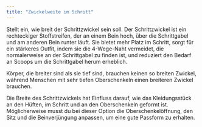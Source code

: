 ```yaml
---
title: "Zwickelweite im Schritt"
---
```


Stellt ein, wie breit der Schrittzwickel sein soll. Der Schrittzwickel ist ein rechteckiger Stoffstreifen, der an einem Bein hoch, über die Schrittgabel und am anderen Bein runter läuft. Sie bietet mehr Platz im Schritt, sorgt für ein stärkeres Outfit, indem sie die 4-Wege-Naht vermeidet, die normalerweise an der Schrittgabel zu finden ist, und reduziert den Bedarf an Scoops um die Schrittgabel herum erheblich.

Körper, die breiter sind als sie tief sind, brauchen keinen so breiten Zwickel, während Menschen mit sehr tiefen Oberschenkeln einen breiteren Zwickel brauchen.

Die Breite des Schrittzwickels hat Einfluss darauf, wie das Kleidungsstück an den Hüften, im Schritt und an den Oberschenkeln geformt ist. Möglicherweise musst du bei dieser Option die Oberschenkelöffnung, den Sitz und die Beinverjüngung anpassen, um eine gute Passform zu erhalten.

